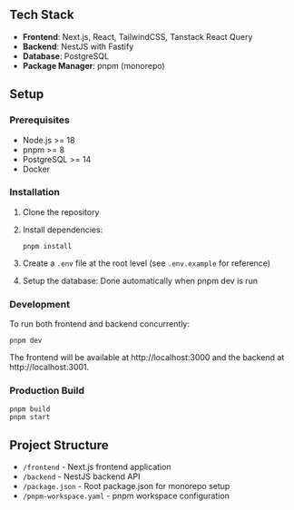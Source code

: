 ## Tech Stack

- **Frontend**: Next.js, React, TailwindCSS, Tanstack React Query
- **Backend**: NestJS with Fastify
- **Database**: PostgreSQL
- **Package Manager**: pnpm (monorepo)

## Setup

### Prerequisites

- Node.js >= 18
- pnpm >= 8
- PostgreSQL >= 14
- Docker

### Installation

1. Clone the repository
2. Install dependencies:
   ```
   pnpm install
   ```

3. Create a `.env` file at the root level (see `.env.example` for reference)

4. Setup the database:
   Done automatically when pnpm dev is run

### Development

To run both frontend and backend concurrently:

```
pnpm dev
```

The frontend will be available at http://localhost:3000 and the backend at http://localhost:3001.

### Production Build

```
pnpm build
pnpm start
```

## Project Structure

- `/frontend` - Next.js frontend application
- `/backend` - NestJS backend API
- `/package.json` - Root package.json for monorepo setup
- `/pnpm-workspace.yaml` - pnpm workspace configuration 